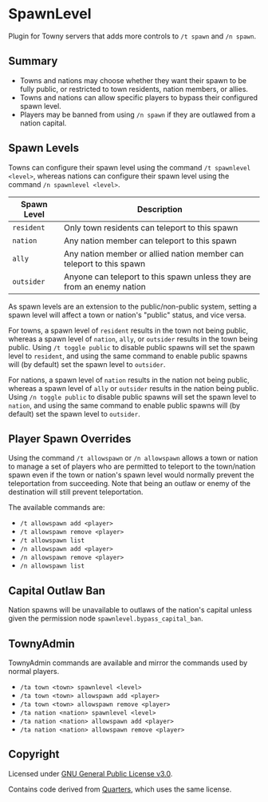 # SpawnLevel

Plugin for Towny servers that adds more controls to `/t spawn` and `/n spawn`.

## Summary

- Towns and nations may choose whether they want their spawn to be fully public, or restricted to town residents, nation members, or allies.
- Towns and nations can allow specific players to bypass their configured spawn level.
- Players may be banned from using `/n spawn` if they are outlawed from a nation capital.

## Spawn Levels

Towns can configure their spawn level using the command `/t spawnlevel <level>`, whereas nations can configure their spawn level using the command `/n spawnlevel <level>`.

| Spawn Level | Description |
| ----------- | ----------- |
| `resident`  | Only town residents can teleport to this spawn |
| `nation`    | Any nation member can teleport to this spawn |
| `ally`      | Any nation member or allied nation member can teleport to this spawn |
| `outsider`  | Anyone can teleport to this spawn unless they are from an enemy nation | 

As spawn levels are an extension to the public/non-public system, setting a spawn level will affect a town or nation's "public" status, and vice versa.

For towns, a spawn level of `resident` results in the town not being public, whereas a spawn level of `nation`, `ally`, or `outsider` results in the town being public.
Using `/t toggle public` to disable public spawns will set the spawn level to `resident`, and using the same command to enable public spawns will (by default) set the spawn level to `outsider`.

For nations, a spawn level of `nation` results in the nation not being public, whereas a spawn level of `ally` or `outsider` results in the nation being public.
Using `/n toggle public` to disable public spawns will set the spawn level to `nation`, and using the same command to enable public spawns will (by default) set the spawn level to `outsider`.

## Player Spawn Overrides

Using the command `/t allowspawn` or `/n allowspawn` allows a town or nation to manage a set of players who are permitted to teleport to the town/nation spawn even if the town or nation's spawn level would normally prevent the teleportation from succeeding. Note that being an outlaw or enemy of the destination will still prevent teleportation.

The available commands are:

- `/t allowspawn add <player>`
- `/t allowspawn remove <player>`
- `/t allowspawn list`
- `/n allowspawn add <player>`
- `/n allowspawn remove <player>`
- `/n allowspawn list`

## Capital Outlaw Ban

Nation spawns will be unavailable to outlaws of the nation's capital unless given the permission node `spawnlevel.bypass_capital_ban`.

## TownyAdmin

TownyAdmin commands are available and mirror the commands used by normal players.

- `/ta town <town> spawnlevel <level>`
- `/ta town <town> allowspawn add <player>`
- `/ta town <town> allowspawn remove <player>`
- `/ta nation <nation> spawnlevel <level>`
- `/ta nation <nation> allowspawn add <player>`
- `/ta nation <nation> allowspawn remove <player>`

## Copyright

Licensed under [GNU General Public License v3.0](LICENSE).

Contains code derived from [Quarters](https://github.com/jwkerr/Quarters), which uses the same license.
